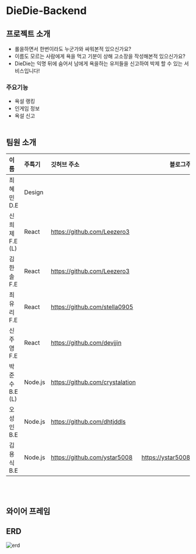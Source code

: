 # DieDie-Backend

## 프로젝트 소개

- 롤을하면서 한번이라도 누군가와 싸워본적 있으신가요?
- 이름도 모르는 사람에게 욕을 먹고 기분이 상해 고소장을 작성해본적 있으신가요?
- DieDie는 익명 뒤에 숨어서 남에게 욕을하는 유저들을 신고하여 박제 할 수 있는 서비스입니다!

### 주요기능

- 욕설 랭킹
- 인게임 정보
- 욕설 신고
  </br>
  </br>

## 팀원 소개

| 이름           | 주특기  | 깃허브 주소                     | 블로그주소                     |
| :------------- | :------ | :------------------------------ | ------------------------------ |
| 최혜민 D.E     | Design  |                                 |
| 신희제 F.E (L) | React   | https://github.com/Leezero3     |
| 김한솔 F.E     | React   | https://github.com/Leezero3     |
| 최유리 F.E     | React   | https://github.com/stella0905   |
| 신주영 F.E     | React   | https://github.com/devjjin      |
| 박준수 B.E (L) | Node.js | https://github.com/crystalation |
| 오성인 B.E     | Node.js | https://github.com/dhtjddls     |
| 김용식 B.E     | Node.js | https://github.com/ystar5008    | https://ystar5008.tistory.com/ |

</br>
</br>

## 와이어 프레임

## ERD

![erd](https://github.com/diedielolorg/diediebackend/assets/96641210/c2514346-3475-44d0-9d16-619abec6daad)
